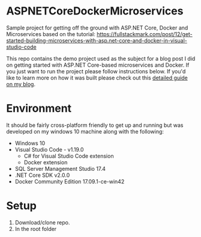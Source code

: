 # ASPNETCoreDockerMicroservices
Sample project for getting off the ground with ASP.NET Core, Docker and Microservices based on the tutorial: https://fullstackmark.com/post/12/get-started-building-microservices-with-asp.net-core-and-docker-in-visual-studio-code

This repo contains the demo project used as the subject for a blog post I did on getting started with ASP.NET Core-based microservices and Docker.  If you just want to run the project please follow instructions below.  If you'd like to learn more on how it was built please check out this [detailed guide on my blog](https://fullstackmark.com/post/12/get-started-building-microservices-with-asp.net-core-and-docker-in-visual-studio-code).


# Environment
It should be fairly cross-platform friendly to get up and running but was developed on my windows 10 machine along with the following:

- Windows 10
- Visual Studio Code - v1.19.0
    - C# for Visual Studio Code extension
    - Docker extension
 - SQL Server Management Studio 17.4
- .NET Core SDK v2.0.0
- Docker Community Edition 17.09.1-ce-win42

# Setup

1. Download/clone repo.
2. In the root folder
